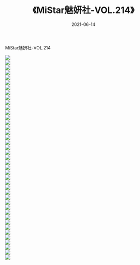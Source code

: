 ﻿---
layout: post
title:  《MiStar魅妍社-VOL.214》
date:   2021-06-14
img: http://img.660000.xyz/Sharelink/网络美图/2021/MiStar魅妍社-VOL.214/000.jpg
categories: [美女, 清纯, 唯美]
---

MiStar魅妍社-VOL.214

  ![](http://img.660000.xyz/Sharelink/网络美图/2021/MiStar魅妍社-VOL.214/001.jpg) <br> ![](http://img.660000.xyz/Sharelink/网络美图/2021/MiStar魅妍社-VOL.214/002.jpg) <br> ![](http://img.660000.xyz/Sharelink/网络美图/2021/MiStar魅妍社-VOL.214/003.jpg) <br> ![](http://img.660000.xyz/Sharelink/网络美图/2021/MiStar魅妍社-VOL.214/004.jpg) <br> ![](http://img.660000.xyz/Sharelink/网络美图/2021/MiStar魅妍社-VOL.214/005.jpg) <br> ![](http://img.660000.xyz/Sharelink/网络美图/2021/MiStar魅妍社-VOL.214/006.jpg) <br> ![](http://img.660000.xyz/Sharelink/网络美图/2021/MiStar魅妍社-VOL.214/007.jpg) <br> ![](http://img.660000.xyz/Sharelink/网络美图/2021/MiStar魅妍社-VOL.214/008.jpg) <br> ![](http://img.660000.xyz/Sharelink/网络美图/2021/MiStar魅妍社-VOL.214/009.jpg) <br> ![](http://img.660000.xyz/Sharelink/网络美图/2021/MiStar魅妍社-VOL.214/010.jpg) <br> ![](http://img.660000.xyz/Sharelink/网络美图/2021/MiStar魅妍社-VOL.214/011.jpg) <br> ![](http://img.660000.xyz/Sharelink/网络美图/2021/MiStar魅妍社-VOL.214/012.jpg) <br> ![](http://img.660000.xyz/Sharelink/网络美图/2021/MiStar魅妍社-VOL.214/013.jpg) <br> ![](http://img.660000.xyz/Sharelink/网络美图/2021/MiStar魅妍社-VOL.214/014.jpg) <br> ![](http://img.660000.xyz/Sharelink/网络美图/2021/MiStar魅妍社-VOL.214/015.jpg) <br> ![](http://img.660000.xyz/Sharelink/网络美图/2021/MiStar魅妍社-VOL.214/016.jpg) <br> ![](http://img.660000.xyz/Sharelink/网络美图/2021/MiStar魅妍社-VOL.214/017.jpg) <br> ![](http://img.660000.xyz/Sharelink/网络美图/2021/MiStar魅妍社-VOL.214/018.jpg) <br> ![](http://img.660000.xyz/Sharelink/网络美图/2021/MiStar魅妍社-VOL.214/019.jpg) <br> ![](http://img.660000.xyz/Sharelink/网络美图/2021/MiStar魅妍社-VOL.214/020.jpg) <br> ![](http://img.660000.xyz/Sharelink/网络美图/2021/MiStar魅妍社-VOL.214/021.jpg) <br> ![](http://img.660000.xyz/Sharelink/网络美图/2021/MiStar魅妍社-VOL.214/022.jpg) <br> ![](http://img.660000.xyz/Sharelink/网络美图/2021/MiStar魅妍社-VOL.214/023.jpg) <br> ![](http://img.660000.xyz/Sharelink/网络美图/2021/MiStar魅妍社-VOL.214/024.jpg) <br> ![](http://img.660000.xyz/Sharelink/网络美图/2021/MiStar魅妍社-VOL.214/025.jpg) <br> ![](http://img.660000.xyz/Sharelink/网络美图/2021/MiStar魅妍社-VOL.214/026.jpg) <br> ![](http://img.660000.xyz/Sharelink/网络美图/2021/MiStar魅妍社-VOL.214/027.jpg) <br> ![](http://img.660000.xyz/Sharelink/网络美图/2021/MiStar魅妍社-VOL.214/028.jpg) <br> ![](http://img.660000.xyz/Sharelink/网络美图/2021/MiStar魅妍社-VOL.214/029.jpg) <br> ![](http://img.660000.xyz/Sharelink/网络美图/2021/MiStar魅妍社-VOL.214/030.jpg) <br> ![](http://img.660000.xyz/Sharelink/网络美图/2021/MiStar魅妍社-VOL.214/031.jpg) <br> ![](http://img.660000.xyz/Sharelink/网络美图/2021/MiStar魅妍社-VOL.214/032.jpg) <br> ![](http://img.660000.xyz/Sharelink/网络美图/2021/MiStar魅妍社-VOL.214/033.jpg) <br> ![](http://img.660000.xyz/Sharelink/网络美图/2021/MiStar魅妍社-VOL.214/034.jpg) <br> ![](http://img.660000.xyz/Sharelink/网络美图/2021/MiStar魅妍社-VOL.214/035.jpg) <br> ![](http://img.660000.xyz/Sharelink/网络美图/2021/MiStar魅妍社-VOL.214/036.jpg) <br> ![](http://img.660000.xyz/Sharelink/网络美图/2021/MiStar魅妍社-VOL.214/037.jpg) <br> ![](http://img.660000.xyz/Sharelink/网络美图/2021/MiStar魅妍社-VOL.214/038.jpg) <br> ![](http://img.660000.xyz/Sharelink/网络美图/2021/MiStar魅妍社-VOL.214/039.jpg) <br> ![](http://img.660000.xyz/Sharelink/网络美图/2021/MiStar魅妍社-VOL.214/040.jpg) <br> ![](http://img.660000.xyz/Sharelink/网络美图/2021/MiStar魅妍社-VOL.214/041.jpg) <br>